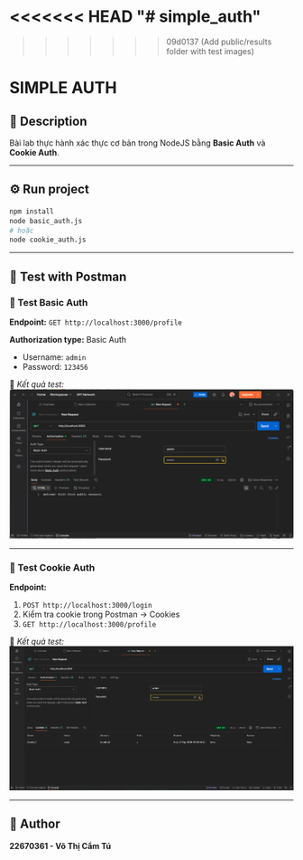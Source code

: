 <<<<<<< HEAD
"# simple_auth" 
=======
>>>>>>> 09d0137 (Add public/results folder with test images)
# SIMPLE AUTH

## 🧩 Description
Bài lab thực hành xác thực cơ bản trong NodeJS bằng **Basic Auth** và **Cookie Auth**.

---

## ⚙️ Run project
```bash
npm install
node basic_auth.js
# hoặc
node cookie_auth.js
```

---

## 🧪 Test with Postman

### 🔹 Test Basic Auth
**Endpoint:** `GET http://localhost:3000/profile`

**Authorization type:** Basic Auth  
- Username: `admin`  
- Password: `123456`

📸 *Kết quả test:*  
![Basic Auth Result](public/results/basic_auth.png)

---

### 🔹 Test Cookie Auth
**Endpoint:**  
1. `POST http://localhost:3000/login`  
2. Kiểm tra cookie trong Postman → Cookies  
3. `GET http://localhost:3000/profile`

📸 *Kết quả test:*  
![Cookie Auth Result](public/results/cookie_auth.png)

---

## 📘 Author
**22670361 - Võ Thị Cẩm Tú**

